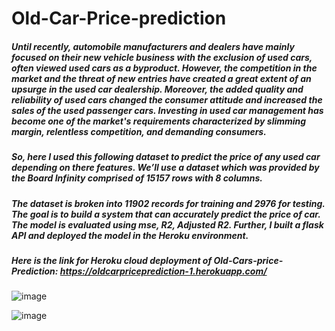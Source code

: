 # Old-Car-Price-prediction

##### Until recently, automobile manufacturers and dealers have mainly focused on their new vehicle business with the exclusion of used cars, often viewed used cars as a byproduct. However, the competition in the market and the threat of new entries have created a great extent of an upsurge in the used car dealership. Moreover, the added quality and reliability of used cars changed the consumer attitude and increased the sales of the used passenger cars. Investing in used car management has become one of the market's requirements characterized by slimming margin, relentless competition, and demanding consumers.

##### So, here I used this following dataset to predict the price of any used car depending on there features. We’ll use a dataset which was provided by the Board Infinity comprised of 15157 rows with 8 columns.

##### The dataset is broken into 11902 records for training and 2976 for testing. The goal is to build a system that can accurately predict the price of car. The model is evaluated using mse, R2, Adjusted R2. Further, I built a flask API and deployed the model in the Heroku environment.

##### Here is the link for Heroku cloud deployment of Old-Cars-price-Prediction: https://oldcarpriceprediction-1.herokuapp.com/

![image](https://user-images.githubusercontent.com/79276064/119237532-efd38680-bb5a-11eb-95b9-3169552aee8c.png)


![image](https://user-images.githubusercontent.com/79276064/119237560-1691bd00-bb5b-11eb-9126-1c9d6ed7b02a.png)



